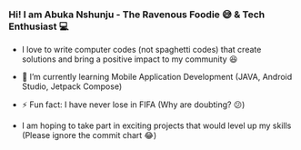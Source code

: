 ### Hi! I am Abuka Nshunju - The Ravenous Foodie 😅 & Tech Enthusiast 💻


- I love to write computer codes (not spaghetti codes) that create solutions and bring a positive impact to my community 😆

- 🌱 I’m currently learning Mobile Application Development (JAVA, Android Studio, Jetpack Compose)
- ⚡ Fun fact: I have never lose in FIFA (Why are doubting? 😕)
- I am hoping to take part in exciting projects that would level up my skills (Please ignore the commit chart 😂) 
<!--
**Abk47/abk47** is a ✨ _special_ ✨ repository because its `README.md` (this file) appears on your GitHub profile.

Here are some ideas to get you started:

- 🔭 I’m currently working on ...
- 🌱 I’m currently learning ...
- 👯 I’m looking to collaborate on ...
- 🤔 I’m looking for help with ...
- 💬 Ask me about ...
- 📫 How to reach me: ...
- 😄 Pronouns: ...
- ⚡ Fun fact: ...
-->
